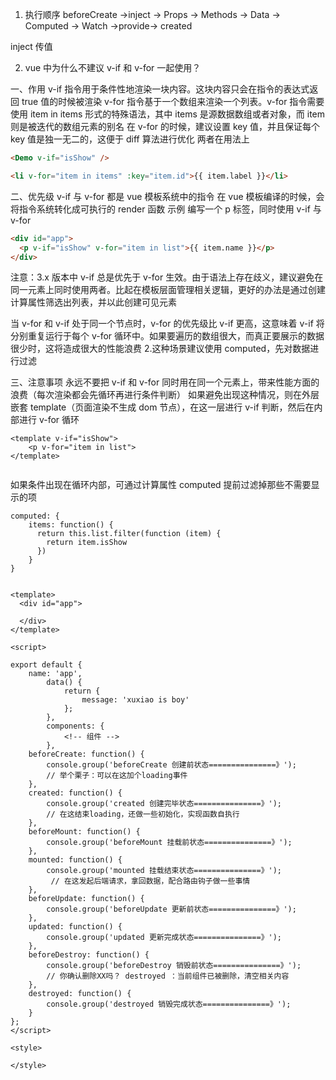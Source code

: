 1. 执行顺序 beforeCreate ->inject -> Props -> Methods -> Data -> Computed -> Watch ->provide-> created

inject 传值

2. vue 中为什么不建议 v-if 和 v-for 一起使用？

一、作用
v-if 指令用于条件性地渲染一块内容。这块内容只会在指令的表达式返回 true 值的时候被渲染
v-for 指令基于一个数组来渲染一个列表。v-for 指令需要使用 item in items 形式的特殊语法，其中 items 是源数据数组或者对象，而 item 则是被迭代的数组元素的别名
在 v-for 的时候，建议设置 key 值，并且保证每个 key 值是独一无二的，这便于 diff 算法进行优化
两者在用法上

```html
<Demo v-if="isShow" />

<li v-for="item in items" :key="item.id">{{ item.label }}</li>
```

二、优先级
v-if 与 v-for 都是 vue 模板系统中的指令
在 vue 模板编译的时候，会将指令系统转化成可执行的 render 函数
示例
编写一个 p 标签，同时使用 v-if 与 v-for

```html
<div id="app">
  <p v-if="isShow" v-for="item in list">{{ item.name }}</p>
</div>
```

注意：3.x 版本中 v-if 总是优先于 v-for 生效。由于语法上存在歧义，建议避免在同一元素上同时使用两者。比起在模板层面管理相关逻辑，更好的办法是通过创建计算属性筛选出列表，并以此创建可见元素

当 v-for 和 v-if 处于同一个节点时，v-for 的优先级比 v-if 更高，这意味着 v-if 将分别重复运行于每个 v-for 循环中。如果要遍历的数组很大，而真正要展示的数据很少时，这将造成很大的性能浪费 2.这种场景建议使用 computed，先对数据进行过滤

三、注意事项
永远不要把 v-if 和 v-for 同时用在同一个元素上，带来性能方面的浪费（每次渲染都会先循环再进行条件判断）
如果避免出现这种情况，则在外层嵌套 template（页面渲染不生成 dom 节点），在这一层进行 v-if 判断，然后在内部进行 v-for 循环

```
<template v-if="isShow">
    <p v-for="item in list">
</template>


```

如果条件出现在循环内部，可通过计算属性 computed 提前过滤掉那些不需要显示的项

```
computed: {
    items: function() {
      return this.list.filter(function (item) {
        return item.isShow
      })
    }
}
```

```

<template>
  <div id="app">

  </div>
</template>

<script>

export default {
    name: 'app',
        data() {
            return {
                message: 'xuxiao is boy'
            };
        },
        components: {
            <!-- 组件 -->
        },
    beforeCreate: function() {
        console.group('beforeCreate 创建前状态===============》');
        // 举个栗子：可以在这加个loading事件
    },
    created: function() {
        console.group('created 创建完毕状态===============》');
        // 在这结束loading，还做一些初始化，实现函数自执行
    },
    beforeMount: function() {
        console.group('beforeMount 挂载前状态===============》');
    },
    mounted: function() {
        console.group('mounted 挂载结束状态===============》');
         // 在这发起后端请求，拿回数据，配合路由钩子做一些事情
    },
    beforeUpdate: function() {
        console.group('beforeUpdate 更新前状态===============》');
    },
    updated: function() {
        console.group('updated 更新完成状态===============》');
    },
    beforeDestroy: function() {
        console.group('beforeDestroy 销毁前状态===============》');
        // 你确认删除XX吗？ destroyed ：当前组件已被删除，清空相关内容
    },
    destroyed: function() {
        console.group('destroyed 销毁完成状态===============》');
    }
};
</script>

<style>

</style>
```
